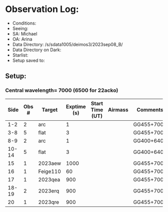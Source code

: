 # Observation Log: 

* Conditions: 
* Seeing: 
* SA: Michael
* OA: Arina
* Data Directory: /s/sdata1005/deimos3/2023sep08_B/
* Data Directory on Dark: 
* Starlist: 
* Setup saved to: 

## Setup: 

    
### Central wavelength= 7000 (6500 for 22acko)


|   Side   | Obs #     | Target    | Exptime (s) | Start Time (UT) | Airmass | Comments                                                   |
|----------|-----------|-----------|-------------|-----------------|---------|------------------------------------------------------------|
|1-2|2|     arc   |1| ||GG455+7000|
|3-8|5|     flat  |3| ||GG455+7000|
|8-9|2|     arc   |1| ||GG400+6400|
|10-14|5|     flat  |3| ||GG400+6400|
|15|1|     2023aew  |1000| ||GG455+7000|
|16|1|     Feige110  |60| ||GG455+7000|
|17|1|     2023qea  |900| ||GG455+7000|
|18-19|2|     2023erq  |900| ||GG455+7000|
|20|1|     2023qre  |900| ||GG455+7000|
